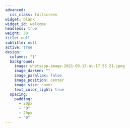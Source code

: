 ```yaml
---
advanced:
  css_class: fullscreen
widget: blank
widget_id: welcome
headless: true
weight: 30
title: null
subtitle: null
active: true
design:
  columns: "1"
  background:
    image: whatsapp-image-2021-09-13-at-17.55.21.jpeg
    image_darken: ""
    image_parallax: false
    image_position: center
    image_size: cover
    text_color_light: true
  spacing:
    padding:
      - 20px
      - "0"
      - 20px
      - "0"
---
```

